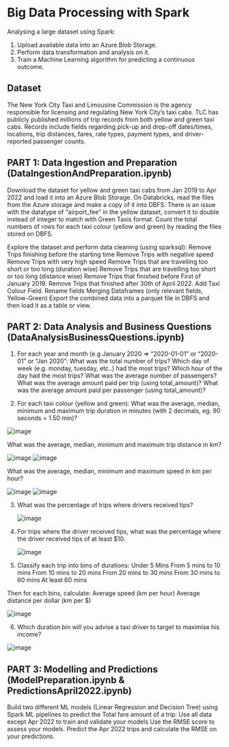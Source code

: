 # Big Data Processing with Spark
Analysing a large dataset using Spark: 
1. Upload available data into an Azure Blob Storage.
2. Perform data transformation and analysis on it.
3. Train a Machine Learning algorithm for predicting a continuous outcome.

## Dataset

The New York City Taxi and Limousine Commission is the agency responsible for licensing and regulating New York City’s taxi cabs. TLC has publicly published millions of trip records from both yellow and green taxi cabs. Records include fields regarding pick-up and drop-off dates/times, locations, trip distances, fares, rate types, payment types, and driver-reported passenger counts.

## PART 1: Data Ingestion and Preparation (DataIngestionAndPreparation.ipynb)

Download the dataset for yellow and green taxi cabs from Jan 2019 to Apr 2022 and load it into an Azure Blob Storage.
On Databricks, read the files from the Azure storage and make a copy of it into DBFS. 
There is an issue with the datatype of “airport_fee” in the yellow dataset, convert it to double instead of integer to match with Green Taxis format.
Count the total numbers of rows for each taxi colour (yellow and green) by reading the files stored on DBFS.

Explore the dataset and perform data cleaning (using sparksql):
Remove Trips finishing before the starting time
Remove Trips with negative speed
Remove Trips with very high speed 
Remove Trips that are travelling too short or too long (duration wise)
Remove Trips that are travelling too short or too long (distance wise)
Remove Trips that finished before First of January 2019.
Remove Trips that finished after 30th of April 2022.
Add Taxi Colour Field.
Rename fields
Merging Dataframes (only relevant fields, Yellow-Green)
Export the combined data into a parquet file in DBFS and then load it as a table or view.

## PART 2: Data Analysis and Business Questions (DataAnalysisBusinessQuestions.ipynb)

1. For each year and month (e.g January 2020 => “2020-01-01” or “2020-01” or “Jan 2020”:
What was the total number of trips?
Which day of week (e.g. monday, tuesday, etc..) had the most trips?
Which hour of the day had the most trips?
What was the average number of passengers?
What was the average amount paid per trip (using total_amount)?
What was the average amount paid per passenger (using total_amount)?

2. For each taxi colour (yellow and green):
What was the average, median, minimum and maximum trip duration in minutes (with 2 decimals, eg. 90 seconds = 1.50 min)?

![image](https://github.com/gerardo5797/BigDataProcessingSpark/assets/88528474/0c1b545c-ba13-496d-8509-226e24eb12bb)

What was the average, median, minimum and maximum trip distance in km?

![image](https://github.com/gerardo5797/BigDataProcessingSpark/assets/88528474/b8d30c44-99ea-4f58-aa14-7b4064a343e7) ![image](https://github.com/gerardo5797/BigDataProcessingSpark/assets/88528474/ba1e03d9-b02b-45b7-ac31-2d41d1e26cbd)


What was the average, median, minimum and maximum speed in km per hour?

![image](https://github.com/gerardo5797/BigDataProcessingSpark/assets/88528474/b8d30c44-99ea-4f58-aa14-7b4064a343e7) ![image](https://github.com/gerardo5797/BigDataProcessingSpark/assets/88528474/610962ec-d66f-4e4b-b222-d624755dd341)


3. What was the percentage of trips where drivers received tips?

   ![image](https://github.com/gerardo5797/BigDataProcessingSpark/assets/88528474/ac0431d2-aded-4061-9a74-8de6d98b19c2)

4. For trips where the driver received tips, what was the percentage where the driver received tips of at least $10.

   ![image](https://github.com/gerardo5797/BigDataProcessingSpark/assets/88528474/bdbbbb72-f854-40d3-b0f1-0a01961f562d)

5. Classify each trip into bins of durations:
Under 5 Mins
From 5 mins to 10 mins
From 10 mins to 20 mins
From 20 mins to 30 mins
From 30 mins to 60 mins
At least 60 mins

Then for each bins, calculate: 
Average speed (km per hour)
Average distance per dollar (km per $)

![image](https://github.com/gerardo5797/BigDataProcessingSpark/assets/88528474/2ee0aee4-a7dd-4e45-b93c-41c05d78f01e)

6. Which duration bin will you advise a taxi driver to target to maximise his income?

![image](https://github.com/gerardo5797/BigDataProcessingSpark/assets/88528474/ef920d1c-44b1-42d6-91e4-459b36c76162)


## PART 3: Modelling and Predictions (ModelPreparation.ipynb & PredictionsApril2022.ipynb)

Build two different ML models (Linear Regression and Decision Tree) using Spark ML pipelines to predict the Total fare amount of a trip:
Use all data except Apr 2022 to train and validate your models
Use the RMSE score to assess your models.
Predict the Apr 2022 trips and calculate the RMSE on your predictions.


